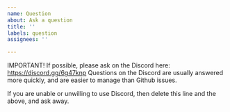 ```yaml
---
name: Question
about: Ask a question
title: ''
labels: question
assignees: ''

---
```


IMPORTANT!
If possible, please ask on the Discord here: https://discord.gg/6g47knp
Questions on the Discord are usually answered more quickly, and are easier to manage than Github issues.

If you are unable or unwilling to use Discord, then delete this line and the above, and ask away.
